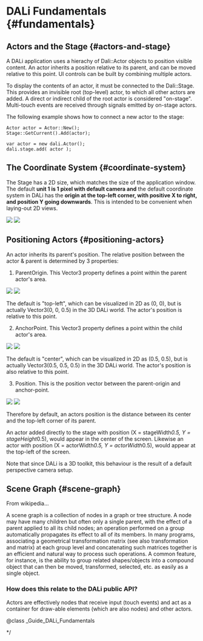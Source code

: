 <!--
/**-->

# DALi Fundamentals  {#fundamentals}

## Actors and the Stage {#actors-and-stage}

A DALi application uses a hierachy of Dali::Actor objects to position visible content.  An actor inherits a position relative to its parent, and can be moved relative to this point.  UI controls can be built by combining multiple actors.
  
To display the contents of an actor, it must be connected to the Dali::Stage.  This provides an invisible root (top-level) actor, to which all other actors are added.  A direct or indirect child of the root actor is considered "on-stage".  Multi-touch events are received through signals emitted by on-stage actors.
  
The following example shows how to connect a new actor to the stage:

~~~{.cpp}
Actor actor = Actor::New();
Stage::GetCurrent().Add(actor);
~~~

~~~{.js}
var actor = new dali.Actor();
dali.stage.add( actor );
~~~

## The Coordinate System {#coordinate-system}

The Stage has a 2D size, which matches the size of the application window.
The default **unit 1 is 1 pixel with default camera and** the default coordinate system in DALi has the **origin at the top-left corner, with positive X to right, and position Y going
downwards**.  This is intended to be convenient when laying-out 2D views.

![ ](../assets/img/coordinate-system-and-stage.png)
![ ](coordinate-system-and-stage.png)


## Positioning Actors {#positioning-actors}

An actor inherits its parent's position.  The relative position between the actor & parent is determined by 3 properties:
1) ParentOrigin.  This Vector3 property defines a point within the parent actor's area.

![ ](../assets/img/parent-origin.png)
![ ](parent-origin.png)

The default is "top-left", which can be visualized in 2D as (0, 0), but is actually Vector3(0, 0, 0.5) in the 3D DALi world.  The actor's position is relative to this point.

2) AnchorPoint.  This Vector3 property defines a point within the child actor's area.

![ ](../assets/img/anchor-point.png)
![ ](anchor-point.png)

The default is "center", which can be visualized in 2D as (0.5, 0.5), but is actually Vector3(0.5, 0.5, 0.5) in the 3D DALi world.  The actor's position is also relative to this point.

3) Position.  This is the position vector between the parent-origin and anchor-point.

![ ](../assets/img/actor-position.png)
![ ](actor-position.png)

Therefore by default, an actors position is the distance between its center and the top-left corner of its parent.

An actor added directly to the stage with position (X = stageWidth*0.5, Y = stageHeight*0.5), would appear in the center of the screen.  Likewise an actor with position (X = actorWidth*0.5, Y = actorWidth*0.5), would appear at the top-left of the screen.

Note that since DALi is a 3D toolkit, this behaviour is the result of a default perspective camera setup.

## Scene Graph {#scene-graph}

From wikipedia...
  
A scene graph is a collection of nodes in a graph or tree structure.
A node may have many children but often only a single parent,
with the effect of a parent applied to all its child nodes;
an operation performed on a group automatically propagates
its effect to all of its members. In many programs, associating
a geometrical transformation matrix (see also transformation and matrix)
at each group level and concatenating such matrices together is an
efficient and natural way to process such operations. A common feature,
for instance, is the ability to group related shapes/objects into a
compound object that can then be moved, transformed, selected,
etc. as easily as a single object.

### How does this relate to the DALi public API?

Actors are effectively nodes that receive input (touch events) and act as a
container for draw-able elements (which are also nodes) and other actors.

@class _Guide_DALi_Fundamentals

*/
